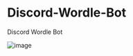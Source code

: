 # Discord-Wordle-Bot
Discord Wordle Bot

![image](https://user-images.githubusercontent.com/63086737/226087921-764bc7f0-ba4b-47d2-a8e6-b25a61306693.png)

